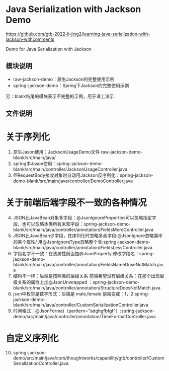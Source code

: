 # Java Serialization with Jackson Demo
https://github.com/gtb-2022-li-jing2/learning-java-serialization-with-jackson-withcomments

Demo for Java Serialization with Jackson

## 模块说明

- raw-jackson-demo：原生Jackson的完整使用示例
- spring-jackson-demo：Spring下Jackson的完整使用示例

另：blank结尾的模块表示不完整的示例，用于课上演示


## 文件说明
# 关于序列化
1. 原生Jason使用：JacksonUsageDemo文件 raw-jackson-demo-blank/src/main/java/
2. spring中Jason使用：spring-jackson-demo-blank/src/main/controller/JacksonUsageController.java
3. @RequestBody接收对象时自动用Jackson反序列化：spring-jackson-demo-blank/src/main/java/controller/DemoController.java

# 关于前端后端字段不一致的各种情况
4. JSON比JavaBean对象多字段：@JsonIgnoreProperties可以忽略指定字段，也可以忽略本类所有未知字段：spring-jackson-demo-blank/src/main/java/controller/annotation/FieldsMoreController.java
5. JSON比JavaBean少字段，在序列化时忽略多余字段:@JsonIgnore忽略类中的某个属性/ 用@JsonIgnoreType忽略整个类:spring-jackson-demo-blank/src/main/java/controller/annotation/FieldsLessController.java
6. 字段名字不一致：在该属性前面加@JsonProperty 修改字段名：spring-jackson-demo-blank/src/main/java/controller/annotation/FieldsNameDoseNotMatch.java
7. 结构不一样：后端是按照类的层级关系 前端希望没有层级关系：在那个出现层级关系的属性上加@JsonUnwrapped ：spring-jackson-demo-blank/src/main/java/controller/annotation/StructureDoesNotMatch.java
8. json中枚举是数字形式：后端是 male,female 前端变成：1，2:spring-jackson-demo-blank/src/main/java/controller/CustomSerializationController.java
9. 时间格式：@JsonFormat（parttern="adghgfbfgf"）:spring-jackson-demo/src/main/java/controller/annotation/TimeFormatController.java

# 自定义序列化
10. spring-jackson-demo/src/main/java/com/thoughtworks/capability/gtb/controller/CustomSerializationController.java
